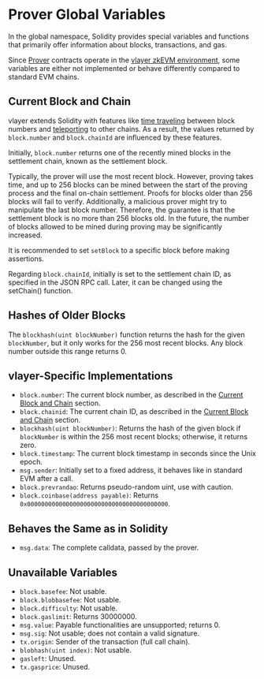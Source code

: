 # Prover Global Variables
In the global namespace, Solidity provides special variables and functions that primarily offer information about blocks, transactions, and gas.

Since [Prover](/advanced/prover.html) contracts operate in the [vlayer zkEVM environment](/appendix/architecture/prover.html), some variables are either not implemented or behave differently compared to standard EVM chains.

## Current Block and Chain
vlayer extends Solidity with features like [time traveling](/features/time-travel.html) between block numbers and [teleporting](/features/teleport.html) to other chains. As a result, the values returned by `block.number` and `block.chainId` are influenced by these features.

Initially, `block.number` returns one of the recently mined blocks in the settlement chain, known as the settlement block.

Typically, the prover will use the most recent block. However, proving takes time, and up to 256 blocks can be mined between the start of the proving process and the final on-chain settlement. Proofs for blocks older than 256 blocks will fail to verify. Additionally, a malicious prover might try to manipulate the last block number. Therefore, the guarantee is that the settlement block is no more than 256 blocks old. In the future, the number of blocks allowed to be mined during proving may be significantly increased.

It is recommended to set `setBlock` to a specific block before making assertions.

Regarding `block.chainId`, initially is set to the settlement chain ID, as specified in the JSON RPC call. Later, it can be changed using the setChain() function.

## Hashes of Older Blocks
The `blockhash(uint blockNumber)` function returns the hash for the given `blockNumber`, but it only works for the 256 most recent blocks. Any block number outside this range returns 0.

## vlayer-Specific Implementations
* `block.number`: The current block number, as described in the [Current Block and Chain](#current-block-and-chain) section.
* `block.chainid`: The current chain ID, as described in the [Current Block and Chain](#current-block-and-chain) section.
* `blockhash(uint blockNumber)`: Returns the hash of the given block if `blockNumber` is within the 256 most recent blocks; otherwise, it returns zero.
* `block.timestamp`: The current block timestamp in seconds since the Unix epoch.
* `msg.sender`: Initially set to a fixed address, it behaves like in standard EVM after a call.
* `block.prevrandao`: Returns pseudo-random uint, use with caution.
* `block.coinbase(address payable)`: Returns `0x0000000000000000000000000000000000000000`.

## Behaves the Same as in Solidity
* `msg.data`: The complete calldata, passed by the prover.

## Unavailable Variables
* `block.basefee`: Not usable.
* `block.blobbasefee`: Not usable.
* `block.difficulty`: Not usable.
* `block.gaslimit`: Returns 30000000.
* `msg.value`: Payable functionalities are unsupported; returns 0.
* `msg.sig`: Not usable; does not contain a valid signature.
* `tx.origin`: Sender of the transaction (full call chain).
* `blobhash(uint index)`: Not usable.
* `gasleft`: Unused.
* `tx.gasprice`: Unused.